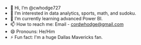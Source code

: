 - 👋 Hi, I’m @cwhodge727
- 👀 I’m interested in data analytics, sports, math, and sudoku.
- 🌱 I’m currently learning advanced Power BI.
- 📫 How to reach me: Email - cordwhodge@gmail.com
- 😄 Pronouns: He/Him
- ⚡ Fun fact: I'm a huge Dallas Mavericks fan.

<!---
cwhodge727/cwhodge727 is a ✨ special ✨ repository because its `README.md` (this file) appears on your GitHub profile.
You can click the Preview link to take a look at your changes.
--->
